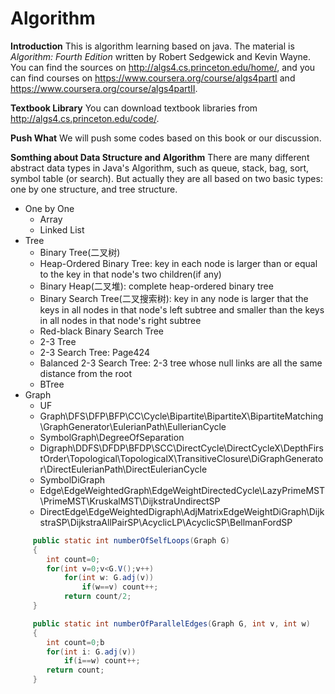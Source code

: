 ﻿# Algorithm

**Introduction** This is algorithm learning based on java. The material is *Algorithm: Fourth Edition* written by Robert Sedgewick and Kevin Wayne. You can find the sources on http://algs4.cs.princeton.edu/home/, and you can find courses on https://www.coursera.org/course/algs4partI and https://www.coursera.org/course/algs4partII.

**Textbook Library** You can download textbook libraries from http://algs4.cs.princeton.edu/code/.

**Push What** We will push some codes based on this book or our discussion.

**Somthing about Data Structure and Algorithm** There are many different abstract data types in Java's Algorithm, such as queue, stack, bag, sort, symbol table (or search). But actually they are all based on two basic types: one by one structure, and tree structure.
 - One by One
   - Array
   - Linked List
 - Tree
   - Binary Tree(二叉树)
   - Heap-Ordered Binary Tree: key in each node is larger than or equal to the key in that node's two children(if any)
   - Binary Heap(二叉堆): complete heap-ordered binary tree
   - Binary Search Tree(二叉搜索树): key in any node is larger that the keys in all nodes in that node's left subtree and smaller than the keys in all nodes in that node's right subtree
   - Red-black Binary Search Tree
   - 2-3 Tree
   - 2-3 Search Tree: Page424
   - Balanced 2-3 Search Tree: 2-3 tree whose null links are all the same distance from the root
   - BTree
 - Graph
   - UF
   - Graph\DFS\DFP\BFP\CC\Cycle\Bipartite\BipartiteX\BipartiteMatching\GraphGenerator\EulerianPath\EullerianCycle
   - SymbolGraph\DegreeOfSeparation
   - Digraph\DDFS\DFDP\BFDP\SCC\DirectCycle\DirectCycleX\DepthFirstOrder\Topological\TopologicalX\TransitiveClosure\DiGraphGenerator\DirectEulerianPath\DirectEulerianCycle
   - SymbolDiGraph
   - Edge\EdgeWeightedGraph\EdgeWeightDirectedCycle\LazyPrimeMST\PrimeMST\KruskalMST\DijkstraUndirectSP
   - DirectEdge\EdgeWeightedDigraph\AdjMatrixEdgeWeightDiGraph\DijkstraSP\DijkstraAllPairSP\AcyclicLP\AcyclicSP\BellmanFordSP
```java
     public static int numberOfSelfLoops(Graph G)
     {
        int count=0;
	    for(int v=0;v<G.V();v++)
		    for(int w: G.adj(v))
			    if(w==v) count++;
		    return count/2;
     }
```
```java
     public static int numberOfParallelEdges(Graph G, int v, int w)
     {
	    int count=0;b
	    for(int i: G.adj(v))
		    if(i==w) count++;
	    return count;
     }
```